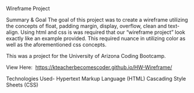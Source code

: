 Wireframe Project

Summary & Goal
The goal of this project was to create a wireframe utilizing the concepts of float, padding margin, display, overflow, clean and text-align. Using html and css is was required that our “wireframe project” look exactly like an example provided. This required nuance in utilizing color as well as the aforementioned css concepts.

This was a project for the University of Arizona Coding Bootcamp.

View Here:  https://kteacherbecomescoder.github.io/HW-Wireframe/

Technologies Used-
Hypertext Markup Language (HTML)
Cascading Style Sheets (CSS)
